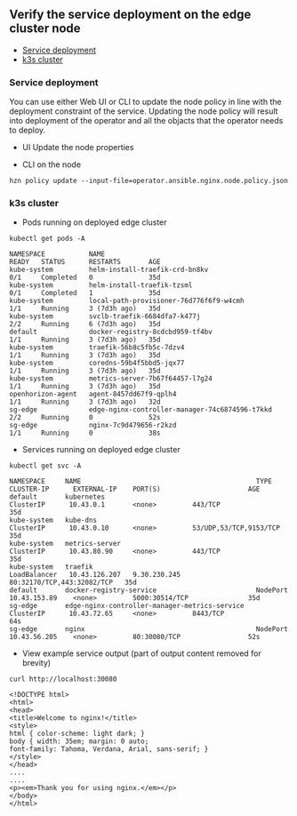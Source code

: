 ## Verify the service deployment on the edge cluster node 

- [Service deployment](#service-deployment) 
- [k3s cluster](#k3s-cluster)

### Service deployment
You can use either Web UI or CLI to update the node policy in line with the deployment constraint of the service.
Updating the node policy will result into deployment of the operator and all the objacts that the operator needs to deploy. 

- UI
  Update the node properties
  
- CLI on the node
```
hzn policy update --input-file=operator.ansible.nginx.node.policy.json
```
### k3s cluster
- Pods running on deployed edge cluster
``` 
kubectl get pods -A

NAMESPACE           NAME                                             READY   STATUS      RESTARTS       AGE
kube-system         helm-install-traefik-crd-bn8kv                   0/1     Completed   0              35d
kube-system         helm-install-traefik-tzsml                       0/1     Completed   1              35d
kube-system         local-path-provisioner-76d776f6f9-w4cmh          1/1     Running     3 (7d3h ago)   35d
kube-system         svclb-traefik-6684dfa7-k477j                     2/2     Running     6 (7d3h ago)   35d
default             docker-registry-8cdcbd959-tf4bv                  1/1     Running     3 (7d3h ago)   35d
kube-system         traefik-56b8c5fb5c-7dzv4                         1/1     Running     3 (7d3h ago)   35d
kube-system         coredns-59b4f5bbd5-jqx77                         1/1     Running     3 (7d3h ago)   35d
kube-system         metrics-server-7b67f64457-l7g24                  1/1     Running     3 (7d3h ago)   35d
openhorizon-agent   agent-8457dd67f9-qplh4                           1/1     Running     3 (7d3h ago)   32d
sg-edge             edge-nginx-controller-manager-74c6874596-t7kkd   2/2     Running     0              52s
sg-edge             nginx-7c9d479656-r2kzd                           1/1     Running     0              38s
```
- Services running on deployed edge cluster
```
kubectl get svc -A

NAMESPACE     NAME                                            TYPE           CLUSTER-IP      EXTERNAL-IP    PORT(S)                      AGE
default       kubernetes                                      ClusterIP      10.43.0.1       <none>         443/TCP                      35d
kube-system   kube-dns                                        ClusterIP      10.43.0.10      <none>         53/UDP,53/TCP,9153/TCP       35d
kube-system   metrics-server                                  ClusterIP      10.43.80.90     <none>         443/TCP                      35d
kube-system   traefik                                         LoadBalancer   10.43.126.207   9.30.230.245   80:32170/TCP,443:32082/TCP   35d
default       docker-registry-service                         NodePort       10.43.153.89    <none>         5000:30514/TCP               35d
sg-edge       edge-nginx-controller-manager-metrics-service   ClusterIP      10.43.72.65     <none>         8443/TCP                     64s
sg-edge       nginx                                           NodePort       10.43.56.205    <none>         80:30080/TCP                 52s
```
- View example service output (part of output content removed for brevity)
```
curl http://localhost:30080

<!DOCTYPE html>
<html>
<head>
<title>Welcome to nginx!</title>
<style>
html { color-scheme: light dark; }
body { width: 35em; margin: 0 auto;
font-family: Tahoma, Verdana, Arial, sans-serif; }
</style>
</head>
....
....
<p><em>Thank you for using nginx.</em></p>
</body>
</html>
```
 
 
